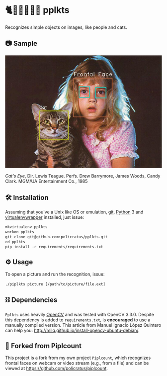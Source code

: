 # 🐈👨👦👩👱👱 pplkts

Recognizes simple objects on images, like people and cats.

## 📷 Sample
![pplkts](https://github.com/policratus/pplkts/blob/master/sample/pplkts.jpg)

*Cat's Eye*, Dir. Lewis Teague. Perfs. Drew Barrymore, James Woods, Candy Clark. MGM/UA Entertainment Co., 1985

## 🛠 Installation
Assuming that you've a Unix like OS or emulation, [git](https://git-scm.com/), [Python](https://www.python.org/) 3 and [virtualenvwrapper](https://virtualenvwrapper.readthedocs.io/en/latest/) installed, just issue:

```
mkvirtualenv pplkts
workon pplkts
git clone git@github.com:policratus/pplkts.git
cd pplkts
pip install -r requirements/requirements.txt
```

## ⚙ Usage
To open a picture and run the recognition, issue:

`./piplkts picture [/path/to/picture/file.ext]`

## ⛓ Dependencies
`Pplkts` uses heavily [OpenCV](http://opencv.org/) and was tested with OpenCV 3.3.0. Despite this dependency is added to `requirements.txt`, is **encouraged** to use a manually compiled version. This article from Manuel Ignacio López Quintero can help you: http://milq.github.io/install-opencv-ubuntu-debian/.

## 🔀 Forked from Piplcount
This project is a fork from my own project `Piplcount`, which recognizes frontal faces on webcam or video stream (e.g., from a file) and can be viewed at https://github.com/policratus/piplcount.
